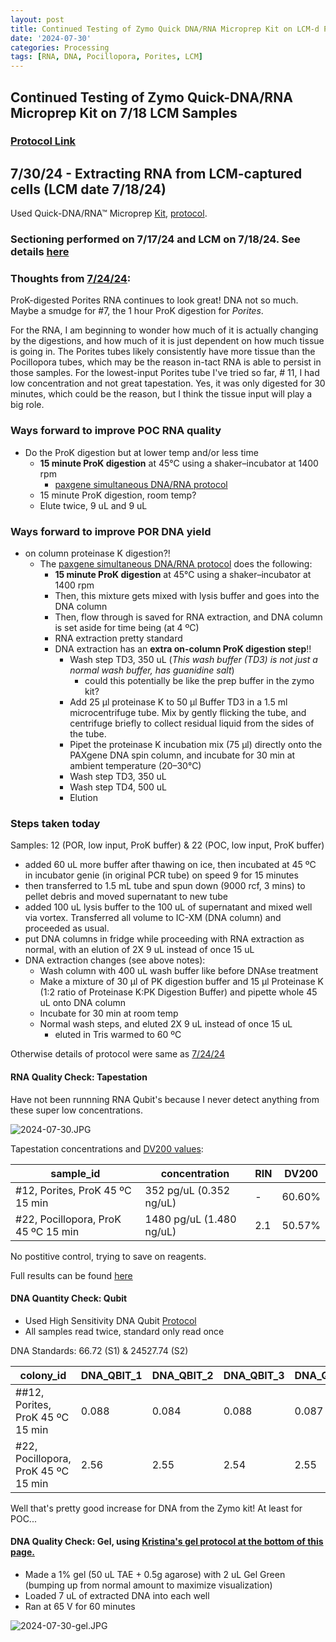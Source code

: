 ```yaml
---
layout: post
title: Continued Testing of Zymo Quick DNA/RNA Microprep Kit on LCM-d P. acuta and P. compressa
date: '2024-07-30'
categories: Processing
tags: [RNA, DNA, Pocillopora, Porites, LCM]
---
```


## Continued Testing of Zymo Quick-DNA/RNA Microprep Kit on 7/18 LCM Samples

### [Protocol Link](https://files.zymoresearch.com/protocols/_d7005t_d7005_quick-dna-rna_microprep_plus_kit.pdf)

## 7/30/24 - Extracting RNA from LCM-captured cells (LCM date 7/18/24)

Used Quick-DNA/RNA™ Microprep [Kit](https://www.zymoresearch.com/products/quick-dna-rna-microprep-plus-kit), [protocol](https://files.zymoresearch.com/protocols/_d7005t_d7005_quick-dna-rna_microprep_plus_kit.pdf).

### Sectioning performed on 7/17/24 and LCM on 7/18/24. See details [here](https://zdellaert.github.io/ZD_Putnam_Lab_Notebook/LCM-Test-4/) 

### Thoughts from [7/24/24](https://zdellaert.github.io/ZD_Putnam_Lab_Notebook/LCM-20240718-RNA-DNA-Extractions-Zymo-Try-2/): 

ProK-digested Porites RNA continues to look great! DNA not so much. Maybe a smudge for #7, the 1 hour ProK digestion for *Porites*.

For the RNA, I am beginning to wonder how much of it is actually changing by the digestions, and how much of it is just dependent on how much tissue is going in. The Porites tubes likely consistently have more tissue than the Pocillopora tubes, which may be the reason in-tact RNA is able to persist in those samples. For the lowest-input Porites tube I've tried so far, # 11, I had low concentration and not great tapestation. Yes, it was only digested for 30 minutes, which could be the reason, but I think the tissue input will play a big role.

### Ways forward to improve POC RNA quality

- Do the ProK digestion but at lower temp and/or less time
  - **15 minute ProK digestion** at 45°C using a shaker–incubator at 1400 rpm
    - [paxgene simultaneous DNA/RNA protocol](https://github.com/zdellaert/ZD_Putnam_Lab_Notebook/blob/master/protocols/Paxgene_Simultaneous_DNA_RNA.pdf)
  - 15 minute ProK digestion, room temp?
  - Elute twice, 9 uL and 9 uL

### Ways forward to improve POR DNA yield

- on column proteinase K digestion?! 
  - The [paxgene simultaneous DNA/RNA protocol](https://github.com/zdellaert/ZD_Putnam_Lab_Notebook/blob/master/protocols/Paxgene_Simultaneous_DNA_RNA.pdf) does the following:
    - **15 minute ProK digestion** at 45°C using a shaker–incubator at 1400 rpm
    - Then, this mixture gets mixed with lysis buffer and goes into the DNA column
    - Then, flow through is saved for RNA extraction, and DNA column is set aside for time being (at 4 ºC)
    - RNA extraction pretty standard 
    - DNA extraction has an **extra on-column ProK digestion step**!!
      - Wash step TD3, 350 uL (*This wash buffer (TD3) is not just a normal wash buffer, has guanidine salt*)
        - could this potentially be like the prep buffer in the zymo kit?
      - Add 25 μl proteinase K to 50 μl Buffer TD3 in a 1.5 ml microcentrifuge tube. Mix by gently flicking the tube, and centrifuge briefly to collect residual liquid from the sides of the tube.
      - Pipet the proteinase K incubation mix (75 μl) directly onto the PAXgene DNA spin column, and incubate for 30 min at ambient temperature (20–30°C)
      - Wash step TD3, 350 uL
      - Wash step TD4, 500 uL
      - Elution

### Steps taken today

Samples: 12 (POR, low input, ProK buffer) & 22 (POC, low input, ProK buffer)

- added 60 uL more buffer after thawing on ice, then incubated at 45 ºC in incubator genie (in original PCR tube) on speed 9 for 15 minutes
- then transferred to 1.5 mL tube and spun down (9000 rcf, 3 mins) to pellet debris and moved supernatant to new tube
- added 100 uL lysis buffer to the 100 uL of supernatant and mixed well via vortex. Transferred all volume to IC-XM (DNA column) and proceeded as usual.
- put DNA columns in fridge while proceeding with RNA extraction as normal, with an elution of 2X 9 uL instead of once 15 uL
- DNA extraction changes (see above notes):
  - Wash column with 400 uL wash buffer like before DNAse treatment
  - Make a mixture of 30 µl of PK digestion buffer and 15 µl Proteinase K (1:2 ratio of Proteinase K:PK Digestion Buffer) and pipette whole 45 uL onto DNA column
  - Incubate for 30 min at room temp
  - Normal wash steps, and eluted 2X 9 uL instead of once 15 uL
    - eluted in Tris warmed to 60 ºC

Otherwise details of protocol were same as [7/24/24](https://zdellaert.github.io/ZD_Putnam_Lab_Notebook/LCM-20240718-RNA-DNA-Extractions-Zymo-Try-2/)

#### RNA Quality Check: Tapestation

Have not been runnning RNA Qubit's because I never detect anything from these super low concentrations.

![2024-07-30.JPG](https://github.com/zdellaert/ZD_Putnam_Lab_Notebook/blob/master/images/tapestation/2024-07-30.JPG?raw=true)

Tapestation concentrations and [DV200 values](https://www.agilent.com/en/promotions/tapestation-dv200-determination):

| sample_id | concentration | RIN | DV200 | 
|-----------|------------|------------|-------|
| #12, Porites,  ProK 45 ºC 15 min   |  352 pg/uL (0.352 ng/uL) | - | 60.60% |
| #22, Pocillopora, ProK 45 ºC 15 min  |   1480 pg/uL (1.480 ng/uL)  | 2.1 | 50.57% |

No postitive control, trying to save on reagents.

Full results can be found [here](https://github.com/zdellaert/ZD_Putnam_Lab_Notebook/blob/master/images/tapestation/2024-07-30.pdf)

#### DNA Quantity Check: Qubit

- Used High Sensitivity DNA Qubit [Protocol](https://zdellaert.github.io/ZD_Putnam_Lab_Notebook/Qubit-Protocol/)
- All samples read twice, standard only read once

DNA Standards: 66.72 (S1) & 24527.74 (S2)

| colony_id                      | DNA_QBIT_1 | DNA_QBIT_2 |   DNA_QBIT_3      | DNA_QBIT_AVG |
|--------------------------------|------------|------------|-------------------|--------------|
| ##12, Porites,  ProK 45 ºC 15 min   |  0.088   |  0.084  |  0.088       |    0.087     |
| #22, Pocillopora, ProK 45 ºC 15 min | 2.56     |  2.55   |  2.54        |      2.55    |

Well that's pretty good increase for DNA from the Zymo kit! At least for POC...

#### DNA Quality Check: Gel, using [Kristina's gel protocol at the bottom of this page.](https://zdellaert.github.io/ZD_Putnam_Lab_Notebook/Protocols_Zymo_Quick_DNA_RNA_Miniprep_Plus/)

- Made a 1% gel (50 uL TAE + 0.5g agarose) with 2 uL Gel Green (bumping up from normal amount to maximize visualization)
- Loaded 7 uL of extracted DNA into each well
- Ran at 65 V for 60 minutes

![2024-07-30-gel.JPG](https://github.com/zdellaert/ZD_Putnam_Lab_Notebook/blob/master/images/gels/2024-07-30-gel.JPG?raw=true)